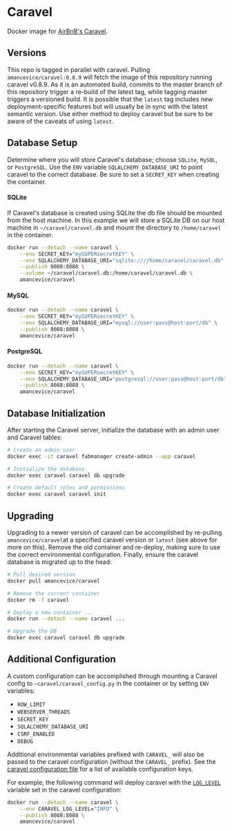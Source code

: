 # Caravel

Docker image for [AirBnB's Caravel](https://github.com/airbnb/caravel).


## Versions

This repo is tagged in parallel with caravel. Pulling `amancevice/caravel:0.8.9` will fetch the image of this repository running caravel v0.8.9. As it is an automated build, commits to the master branch of this repository trigger a re-build of the latest tag, while tagging master triggers a versioned build. It is possible that the `latest` tag includes new deployment-specific features but will usually be in sync with the latest semantic version. Use either method to deploy caravel but be sure to be aware of the caveats of using `latest`.


## Database Setup

Determine where you will store Caravel's database; choose `SQLite`, `MySQL`, or `PostgreSQL`. Use the `ENV` variable `SQLALCHEMY_DATABASE_URI` to point caravel to the correct database. Be sure to set a `SECRET_KEY` when creating the container.


#### SQLite

If Caravel's database is created using SQLite the db file should be mounted from the host machine. In this example we will store a SQLite DB on our host machine in `~/caravel/caravel.db` and mount the directory to `/home/caravel` in the container.

```bash
docker run --detach --name caravel \
    --env SECRET_KEY="mySUPERsecretKEY" \
    --env SQLALCHEMY_DATABASE_URI="sqlite:////home/caravel/caravel.db" \
    --publish 8088:8088 \
    --volume ~/caravel/caravel.db:/home/caravel/caravel.db \
    amancevice/caravel
```


#### MySQL

```bash
docker run --detach --name caravel \
    --env SECRET_KEY="mySUPERsecretKEY" \
    --env SQLALCHEMY_DATABASE_URI="mysql://user:pass@host:port/db" \
    --publish 8088:8088 \
    amancevice/caravel
```


#### PostgreSQL

```bash
docker run --detach --name caravel \
    --env SECRET_KEY="mySUPERsecretKEY" \
    --env SQLALCHEMY_DATABASE_URI="postgresql://user:pass@host:port/db" \
    --publish 8088:8088 \
    amancevice/caravel
```


## Database Initialization

After starting the Caravel server, initialize the database with an admin user and Caravel tables:

```bash
# Create an admin user
docker exec -it caravel fabmanager create-admin --app caravel

# Initialize the database
docker exec caravel caravel db upgrade

# Create default roles and permissions
docker exec caravel caravel init
```


## Upgrading

Upgrading to a newer version of caravel can be accomplished by re-pulling `amancevice/caravel`at a specified caravel version or `latest` (see above for more on this). Remove the old container and re-deploy, making sure to use the correct environmental configuration. Finally, ensure the caravel database is migrated up to the head:

```bash
# Pull desired version
docker pull amancevice/caravel

# Remove the current container
docker rm -f caravel

# Deploy a new container ...
docker run --detach --name caravel ...

# Upgrade the DB
docker exec caravel caravel db upgrade
```


## Additional Configuration

A custom configuration can be accomplished through mounting a Caravel config to `~caravel/caravel_config.py` in the container or by setting `ENV` variables:
* `ROW_LIMIT`
* `WEBSERVER_THREADS`
* `SECRET_KEY`
* `SQLALCHEMY_DATABASE_URI`
* `CSRF_ENABLED`
* `DEBUG`

Additional environmental variables prefixed with `CARAVEL_` will also be passed to the caravel configuration (without the `CARAVEL_` prefix). See the [caravel configuration file](https://github.com/airbnb/caravel/blob/master/caravel/config.py) for a list of available configuration keys. 

For example, the following command will deploy caravel with the [`LOG_LEVEL`](https://github.com/airbnb/caravel/blob/master/caravel/config.py) variable set in the caravel configuration:

```bash
docker run --detach --name caravel \
    --env CARAVEL_LOG_LEVEL="INFO" \
    --publish 8088:8088 \
    amancevice/caravel
```
